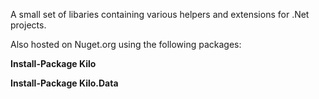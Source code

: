 A small set of libaries containing various helpers and extensions for .Net projects.

Also hosted on Nuget.org using the following packages:

**Install-Package Kilo**

**Install-Package Kilo.Data**
